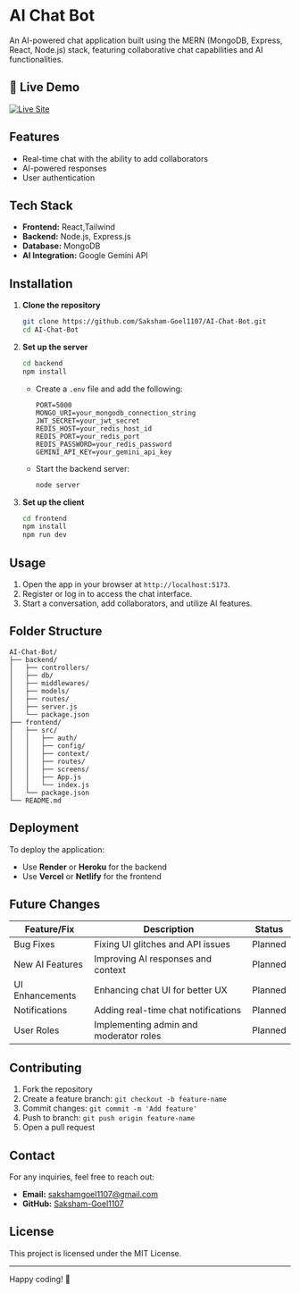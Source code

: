 # AI Chat Bot

An AI-powered chat application built using the MERN (MongoDB, Express, React, Node.js) stack, featuring collaborative chat capabilities and AI functionalities.

## 🚀 Live Demo

[![Live Site](https://img.shields.io/badge/Live%20Demo-Online-green)](https://ai-chat-bot-yc0x.onrender.com)

## Features

- Real-time chat with the ability to add collaborators
- AI-powered responses
- User authentication

## Tech Stack

- **Frontend:** React,Tailwind
- **Backend:** Node.js, Express.js
- **Database:** MongoDB
- **AI Integration:** Google Gemini API

## Installation

1. **Clone the repository**
   ```sh
   git clone https://github.com/Saksham-Goel1107/AI-Chat-Bot.git
   cd AI-Chat-Bot
   ```

2. **Set up the server**
   ```sh
   cd backend
   npm install
   ```
   - Create a `.env` file and add the following:
     ```env
     PORT=5000
     MONGO_URI=your_mongodb_connection_string
     JWT_SECRET=your_jwt_secret
     REDIS_HOST=your_redis_host_id
     REDIS_PORT=your_redis_port
     REDIS_PASSWORD=your_redis_password
     GEMINI_API_KEY=your_gemini_api_key
     ```
   - Start the backend server:
     ```sh
     node server
     ```

3. **Set up the client**
   ```sh
   cd frontend
   npm install
   npm run dev
   ```

## Usage

1. Open the app in your browser at `http://localhost:5173`.
2. Register or log in to access the chat interface.
3. Start a conversation, add collaborators, and utilize AI features.

## Folder Structure
```
AI-Chat-Bot/
├── backend/
│   ├── controllers/
│   ├── db/
│   ├── middlewares/
│   ├── models/
│   ├── routes/
│   ├── server.js
│   └── package.json
├── frontend/
│   ├── src/
│   │   ├── auth/
│   │   ├── config/
│   │   ├── context/
│   │   ├── routes/
│   │   ├── screens/
│   │   ├── App.js
│   │   └── index.js
│   └── package.json
└── README.md
```

## Deployment
To deploy the application:
- Use **Render** or **Heroku** for the backend
- Use **Vercel** or **Netlify** for the frontend

## Future Changes

| Feature/Fix         | Description                            |  Status      |
|---------------------|----------------------------------------|--------------|
| Bug Fixes           | Fixing UI glitches and API issues      |  Planned     |
| New AI Features     | Improving AI responses and context     |  Planned     |
| UI Enhancements     | Enhancing chat UI for better UX        |  Planned     |
| Notifications       | Adding real-time chat notifications    |  Planned     |
| User Roles          | Implementing admin and moderator roles |  Planned     |

## Contributing

1. Fork the repository
2. Create a feature branch: `git checkout -b feature-name`
3. Commit changes: `git commit -m 'Add feature'`
4. Push to branch: `git push origin feature-name`
5. Open a pull request

## Contact

For any inquiries, feel free to reach out:
- **Email:** [sakshamgoel1107@gmail.com](mailto:sakshamgoel1107@gmail.com)
- **GitHub:** [Saksham-Goel1107](https://github.com/Saksham-Goel1107)

## License

This project is licensed under the MIT License.

---

Happy coding! 🚀

